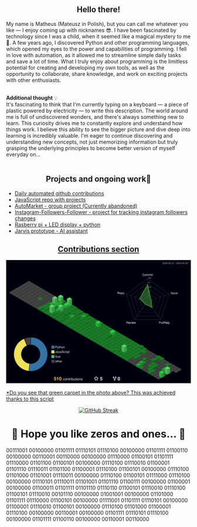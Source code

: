  <h2 align="center"> <b>Hello there! </b> </h2>
My name is Matheus (Mateusz in Polish), but you can call me whatever you like — I enjoy coming up with nicknames 😎. I have been fascinated by technology since I was a child, when it seemed like a magical mystery to me 🔮. A few years ago, I discovered Python and other programming languages, which opened my eyes to the power and capabilities of programming. I fell in love with automation, as it allowed me to streamline simple daily tasks and save a lot of time.
What I truly enjoy about programming is the limitless potential for creating and developing my own tools, as well as the opportunity to collaborate, share knowledge, and work on exciting projects with other enthusiasts. 

<br> **Additional thought** 💡<br>
It's fascinating to think that I'm currently typing on a keyboard — a piece of plastic powered by electricity  —  to write this description. The world around me is full of undiscovered wonders, and there's always something new to learn.
This curiosity drives me to constantly explore and understand how things work. I believe this ability to see the bigger picture and dive deep into learning is incredibly valuable. I'm eager to continue discovering and understanding new concepts, not just memorizing information but truly grasping the underlying principles to become better version of myself everyday on...
<br><br> 


<h2 align="center"> <b> Projects and ongoing work🔧 </b> </h2>
<ul>
<li><a href="https://github.com/matiwan3/autogit-streak"> Daily automated github contributions </li>
<li><a href="https://github.com/matiwan3/local_projects-HTML-CSS-JAVASCRIPT"> JavaScript repo with projects </li>
<li><a href="https://github.com/matiwan3/AutoMarket"> AutoMarket - group project (Currently abandoned) </li>
<li><a href="https://github.com/matiwan3/Instagram-Followers-Follower"> Instagram-Followers-Follower - project for tracking instagram followers changes </li>
<li><a href="https://github.com/matiwan3/LEDisplay"> Rasberry pi + LED display + python </li>
<li><a href="https://github.com/matiwan3/Jarvis-prototype")>Jarvis prototype - AI assistant</li>
</ul>
 
<h2 align="center"> <b> Contributions section </b> </h2>

![](./profile-3d-contrib/profile-night-green.svg)

*Do you see that green carpet in the photo above? This was achieved thanks to <a href="https://github.com/matiwan3/autogit-streak"> this script </li>
<p align="center">
   <a href="https://git.io/streak-stats">
      <img alt="GitHub Streak" src="https://streak-stats.demolab.com?user=matiwan3&theme=gruvbox&hide_border=true">

   </a>
</p>

<h1 align="center", font-size="bold">
🧩 Hope you like zeros and ones... 🧩
</h1>
00111001 00100000 01101111 01110101 01110100 00100000 01101111 01100110 00100000 00110001 00110000 00100000 01110000 01100101 01101111 01110000 01101100 01100101 00100000 01110100 01110010 01100001 01101110 01110011 01101100 01100001 01110100 01100101 00100000 01110100 01101000 01101001 01110011 00100000 01110100 01100101 01111000 01110100 00100000 01110101 01110011 01101001 01101110 01100111 00100000 01100001 00100000 01100011 01101111 01101110 01110110 01100101 01110010 01110100 01100101 01110010 00101110 00100000 01001001 00100000 01101000 01101111 01110000 01100101 00100000 01111001 01101111 01110101 00100000 01100001 01110010 01100101 00100000 01110100 01101000 01100001 01110100 00100000 00110001 00100000 01101111 01110101 01110100 00100000 01101111 01100110 00100000 00110001 00110000


<!---
matiwan3/matiwan3 is a ✨ special ✨ repository because its `README.md` (this file) appears on your GitHub profile.
You can click the Preview link to take a look at your changes.
--->
